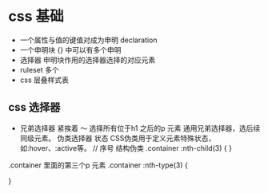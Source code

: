 # css 基础

- 一个属性与值的键值对成为申明 declaration 
- 一个申明块 {} 中可以有多个申明
- 选择器 申明块作用的选择器选择的对应元素
- ruleset  多个 
- css 层叠样式表 

## css 选择器
+ 兄弟选择器 紧挨着
～ 选择所有位于h1 之后的p 元素
  通用兄弟选择器，选后续同级元素。
伪类选择器 状态
CSS伪类用于定义元素特殊状态，如:hover、:active等。
// 序号
结构伪类
.container :nth-child(3) {
}

.container 里面的第三个p 元素
.container :nth-type(3) {

}
